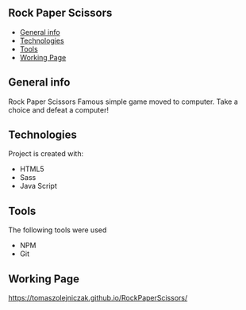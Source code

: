 ## Rock Paper Scissors
* [General info](#general-info)
* [Technologies](#technologies)
* [Tools](#tools)
* [Working Page](#working-page)

## General info
Rock Paper Scissors
Famous simple game moved to computer.
Take a choice and defeat a computer!

## Technologies
Project is created with:
* HTML5
* Sass
* Java Script


## Tools
The following tools were used
* NPM
* Git

## Working Page
https://tomaszolejniczak.github.io/RockPaperScissors/
